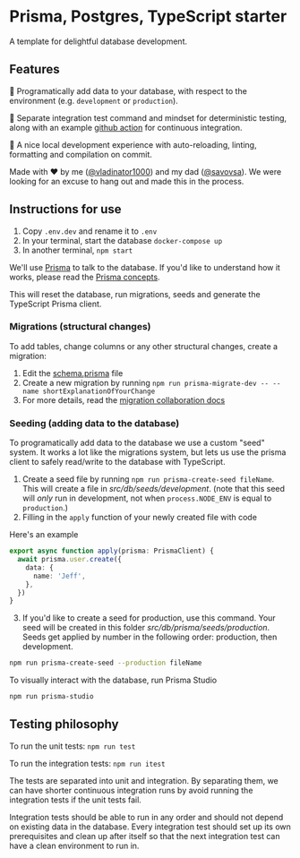 # Prisma, Postgres, TypeScript starter

A template for delightful database development.

## Features

🌱 Programatically add data to your database, with respect to the environment (e.g. `development` or `production`).

🧪 Separate integration test command and mindset for deterministic testing, along with an example [github action](.github/workflows/continuous_integration.yml) for continuous integration.

🧹 A nice local development experience with auto-reloading, linting, formatting and compilation on commit.

Made with ♥ by me ([@vladinator1000](https://github.com/vladinator1000/)) and my dad ([@savovsa](https://github.com/savovsa)). We were looking for an excuse to hang out and made this in the process.

## Instructions for use

1. Copy `.env.dev` and rename it to `.env`
1. In your terminal, start the database `docker-compose up`
1. In another terminal, `npm start`

We'll use [Prisma](https://www.prisma.io/docs/) to talk to the database.
If you'd like to understand how it works, please read the [Prisma concepts](https://www.prisma.io/docs/concepts).

This will reset the database, run migrations, seeds and generate the TypeScript Prisma client.

### Migrations (structural changes)

To add tables, change columns or any other structural changes, create a migration:

1. Edit the [schema.prisma](src/db/schema.prisma) file
1. Create a new migration by running `npm run prisma-migrate-dev -- --name shortExplanationOfYourChange`
1. For more details, read the [migration collaboration docs](https://www.prisma.io/docs/guides/database/developing-with-prisma-migrate/team-development)

### Seeding (adding data to the database)

To programatically add data to the database we use a custom "seed" system. It works a lot like the migrations system, but lets us use the prisma client to safely read/write to the database with TypeScript.

1. Create a seed file by running `npm run prisma-create-seed fileName`. This will create a file in _src/db/seeds/development_. (note that this seed will _only_ run in development, not when `process.NODE_ENV` is equal to `production`.)
2. Filling in the `apply` function of your newly created file with code

Here's an example

```ts
export async function apply(prisma: PrismaClient) {
  await prisma.user.create({
    data: {
      name: 'Jeff',
    },
  })
}
```

3. If you'd like to create a seed for production, use this command. Your seed will be created in this folder _src/db/prisma/seeds/production_. Seeds get applied by number in the following order: production, then development.

```sh
npm run prisma-create-seed --production fileName
```

To visually interact with the database, run Prisma Studio

```sh
npm run prisma-studio
```

## Testing philosophy

To run the unit tests:
`npm run test`

To run the integration tests:
`npm run itest`


The tests are separated into unit and integration. By separating them, we can have shorter continuous integration runs by avoid running the integration tests if the unit tests fail.

Integration tests should be able to run in any order and should not depend on existing data in the database. Every integration test should set up its own prerequisites and clean up after itself so that the next integration test can have a clean environment to run in.



